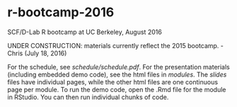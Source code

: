 # r-bootcamp-2016
SCF/D-Lab R bootcamp at UC Berkeley, August 2016

UNDER CONSTRUCTION: materials currently reflect the 2015 bootcamp. - Chris (July 18, 2016)

For the schedule, see *schedule/schedule.pdf*. For the presentation materials (including embedded demo code), see the html files in *modules*. The *_slides_* files have individual pages, while the other html files are one continuous page per module. To run the demo code, open the .Rmd file for the module in RStudio. You can then run individual chunks of code.
